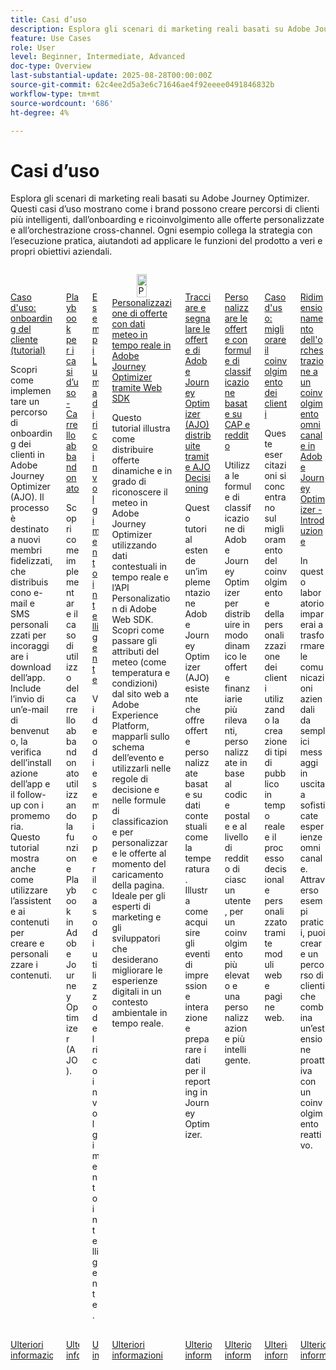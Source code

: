 ```yaml
---
title: Casi d’uso
description: Esplora gli scenari di marketing reali basati su Adobe Journey Optimizer. Questi casi d’uso mostrano come i brand possono creare percorsi di clienti più intelligenti, dall’onboarding e ricoinvolgimento alle offerte personalizzate e all’orchestrazione cross-channel. Ogni esempio collega la strategia con l’esecuzione pratica, aiutandoti ad applicare le funzioni del prodotto a veri e propri obiettivi aziendali.
feature: Use Cases
role: User
level: Beginner, Intermediate, Advanced
doc-type: Overview
last-substantial-update: 2025-08-28T00:00:00Z
source-git-commit: 62c4ee2d5a3e6c71646ae4f92eeee0491846832b
workflow-type: tm+mt
source-wordcount: '686'
ht-degree: 4%

---
```



# Casi d’uso

Esplora gli scenari di marketing reali basati su Adobe Journey Optimizer. Questi casi d’uso mostrano come i brand possono creare percorsi di clienti più intelligenti, dall’onboarding e ricoinvolgimento alle offerte personalizzate e all’orchestrazione cross-channel. Ogni esempio collega la strategia con l’esecuzione pratica, aiutandoti ad applicare le funzioni del prodotto a veri e propri obiettivi aziendali.

<!-- CARDS
* https://experienceleague.adobe.com/it/docs/journey-optimizer-learn/tutorials/use-cases/customer-onboarding
* https://experienceleague.adobe.com/it/docs/journey-optimizer-learn/tutorials/use-cases/abandoned-cart
* https://experienceleague.adobe.com/it/docs/experience-platform/rtcdp/use-cases/personalization-insights-engagement/use-cases-luma
* https://experienceleague.adobe.com/it/docs/journey-optimizer-learn/personalizing-offers-with-real-time-weather-data/introduction
* https://experienceleague.adobe.com/it/docs/journey-optimizer-learn/reporting-on-ajo-od/introduction
* https://experienceleague.adobe.com/it/docs/journey-optimizer-learn/personalizing-offers-with-ranking-formulas-based-on-user-zip-code-and-income/introduction
* https://experienceleague.adobe.com/it/docs/journey-optimizer-learn/tutorials/use-cases/enhance-customer-engagement
* https://experienceleague.adobe.com/it/docs/journey-optimizer-learn/scaling-orchestration-to-omnichannel-engagement/introduction
-->
<!-- START CARDS HTML - DO NOT MODIFY BY HAND -->
<div class="columns">
    <div class="column is-half-tablet is-half-desktop is-one-third-widescreen" aria-label="Use Case - Customer Onboarding (Tutorial)">
        <div class="card" style="height: 100%; display: flex; flex-direction: column; height: 100%;">
            <div class="card-image">
                <figure class="image x-is-16by9">
                    <a href="https://experienceleague.adobe.com/it/docs/journey-optimizer-learn/tutorials/use-cases/customer-onboarding" title="Caso d’uso: onboarding dei clienti (tutorial)" target="_blank" rel="referrer">
                        <img class="is-bordered-r-small" src="https://video.tv.adobe.com/v/3440650/?format=jpeg&nocache=1756417587791" alt="Caso d’uso: onboarding dei clienti (tutorial)"
                             style="width: 100%; aspect-ratio: 16 / 9; object-fit: cover; overflow: hidden; display: block; margin: auto;">
                    </a>
                </figure>
            </div>
            <div class="card-content is-padded-small" style="display: flex; flex-direction: column; flex-grow: 1; justify-content: space-between;">
                <div class="top-card-content">
                    <p class="headline is-size-6 has-text-weight-bold">
                        <a href="https://experienceleague.adobe.com/it/docs/journey-optimizer-learn/tutorials/use-cases/customer-onboarding" target="_blank" rel="referrer" title="Caso d’uso: onboarding dei clienti (tutorial)">Caso d'uso: onboarding del cliente (tutorial)</a>
                    </p>
                    <p class="is-size-6">Scopri come implementare un percorso di onboarding dei clienti in Adobe Journey Optimizer (AJO). ​Il processo è destinato a nuovi membri fidelizzati, che distribuiscono e-mail e SMS personalizzati per incoraggiare i download dell’app. ​Include l’invio di un’e-mail di benvenuto, la verifica dell’installazione dell’app e il follow-up con i promemoria. ​Questo tutorial mostra anche come utilizzare l’assistente ai contenuti per creare e personalizzare i contenuti.</p>
                </div>
                <a href="https://experienceleague.adobe.com/it/docs/journey-optimizer-learn/tutorials/use-cases/customer-onboarding" target="_blank" rel="referrer" class="spectrum-Button spectrum-Button--outline spectrum-Button--primary spectrum-Button--sizeM" style="align-self: flex-start; margin-top: 1rem;">
                    <span class="spectrum-Button-label has-no-wrap has-text-weight-bold">Ulteriori informazioni</span>
                </a>
            </div>
        </div>
    </div>
    <div class="column is-half-tablet is-half-desktop is-one-third-widescreen" aria-label="Use Case Playbook - Abandoned shopping cart">
        <div class="card" style="height: 100%; display: flex; flex-direction: column; height: 100%;">
            <div class="card-image">
                <figure class="image x-is-16by9">
                    <a href="https://experienceleague.adobe.com/it/docs/journey-optimizer-learn/tutorials/use-cases/abandoned-cart" title="Caso d’uso Playbook - Carrello abbandonato" target="_blank" rel="referrer">
                        <img class="is-bordered-r-small" src="https://video.tv.adobe.com/v/3443964/?format=jpeg&nocache=1756417587818" alt="Caso d’uso Playbook - Carrello abbandonato"
                             style="width: 100%; aspect-ratio: 16 / 9; object-fit: cover; overflow: hidden; display: block; margin: auto;">
                    </a>
                </figure>
            </div>
            <div class="card-content is-padded-small" style="display: flex; flex-direction: column; flex-grow: 1; justify-content: space-between;">
                <div class="top-card-content">
                    <p class="headline is-size-6 has-text-weight-bold">
                        <a href="https://experienceleague.adobe.com/it/docs/journey-optimizer-learn/tutorials/use-cases/abandoned-cart" target="_blank" rel="referrer" title="Caso d’uso Playbook - Carrello abbandonato">Playbook per i casi d’uso - Carrello abbandonato</a>
                    </p>
                    <p class="is-size-6">Scopri come implementare il caso di utilizzo del carrello abbandonato utilizzando la funzione Playbook in Adobe Journey Optimizer (AJO).</p>
                </div>
                <a href="https://experienceleague.adobe.com/it/docs/journey-optimizer-learn/tutorials/use-cases/abandoned-cart" target="_blank" rel="referrer" class="spectrum-Button spectrum-Button--outline spectrum-Button--primary spectrum-Button--sizeM" style="align-self: flex-start; margin-top: 1rem;">
                    <span class="spectrum-Button-label has-no-wrap has-text-weight-bold">Ulteriori informazioni</span>
                </a>
            </div>
        </div>
    </div>
    <div class="column is-half-tablet is-half-desktop is-one-third-widescreen" aria-label="Intelligent Re-engagement Luma examples">
        <div class="card" style="height: 100%; display: flex; flex-direction: column; height: 100%;">
            <div class="card-image">
                <figure class="image x-is-16by9">
                    <a href="https://experienceleague.adobe.com/it/docs/experience-platform/rtcdp/use-cases/personalization-insights-engagement/use-cases-luma" title="Esempi Luma di ricoinvolgimento intelligente" target="_blank" rel="referrer">
                        <img class="is-bordered-r-small" src="https://video.tv.adobe.com/v/3425184/?format=jpeg&nocache=1756417587792" alt="Esempi Luma di ricoinvolgimento intelligente"
                             style="width: 100%; aspect-ratio: 16 / 9; object-fit: cover; overflow: hidden; display: block; margin: auto;">
                    </a>
                </figure>
            </div>
            <div class="card-content is-padded-small" style="display: flex; flex-direction: column; flex-grow: 1; justify-content: space-between;">
                <div class="top-card-content">
                    <p class="headline is-size-6 has-text-weight-bold">
                        <a href="https://experienceleague.adobe.com/it/docs/experience-platform/rtcdp/use-cases/personalization-insights-engagement/use-cases-luma" target="_blank" rel="referrer" title="Esempi Luma di ricoinvolgimento intelligente">Esempi Luma di ricoinvolgimento intelligente</a>
                    </p>
                    <p class="is-size-6">Video di esempio per il caso di utilizzo del ricoinvolgimento intelligente.</p>
                </div>
                <a href="https://experienceleague.adobe.com/it/docs/experience-platform/rtcdp/use-cases/personalization-insights-engagement/use-cases-luma" target="_blank" rel="referrer" class="spectrum-Button spectrum-Button--outline spectrum-Button--primary spectrum-Button--sizeM" style="align-self: flex-start; margin-top: 1rem;">
                    <span class="spectrum-Button-label has-no-wrap has-text-weight-bold">Ulteriori informazioni</span>
                </a>
            </div>
        </div>
    </div>
    <div class="column is-half-tablet is-half-desktop is-one-third-widescreen" aria-label="Personalizing Offers with Real-Time Weather Data in Adobe Journey Optimizer using Web SDK">
        <div class="card" style="height: 100%; display: flex; flex-direction: column; height: 100%;">
            <div class="card-image">
                <figure class="image x-is-16by9">
                    <a href="https://experienceleague.adobe.com/it/docs/journey-optimizer-learn/personalizing-offers-with-real-time-weather-data/introduction" title="Personalizzazione delle offerte con i dati meteo in tempo reale in Adobe Journey Optimizer tramite Web SDK" target="_blank" rel="referrer">
                        <img class="is-bordered-r-small" src="https://experienceleague.adobe.com/it/docs/journey-optimizer-learn/personalizing-offers-with-real-time-weather-data/introduction./media_11e634b7fcda118d76753129e5511697a1e5145de.png?width=400&format=png&optimize=medium" alt="Personalizzazione delle offerte con i dati meteo in tempo reale in Adobe Journey Optimizer tramite Web SDK"
                             style="width: 100%; aspect-ratio: 16 / 9; object-fit: cover; overflow: hidden; display: block; margin: auto;">
                    </a>
                </figure>
            </div>
            <div class="card-content is-padded-small" style="display: flex; flex-direction: column; flex-grow: 1; justify-content: space-between;">
                <div class="top-card-content">
                    <p class="headline is-size-6 has-text-weight-bold">
                        <a href="https://experienceleague.adobe.com/it/docs/journey-optimizer-learn/personalizing-offers-with-real-time-weather-data/introduction" target="_blank" rel="referrer" title="Personalizzazione delle offerte con i dati meteo in tempo reale in Adobe Journey Optimizer tramite Web SDK">Personalizzazione di offerte con dati meteo in tempo reale in Adobe Journey Optimizer tramite Web SDK</a>
                    </p>
                    <p class="is-size-6">Questo tutorial illustra come distribuire offerte dinamiche e in grado di riconoscere il meteo in Adobe Journey Optimizer utilizzando dati contestuali in tempo reale e l’API Personalization di Adobe Web SDK. Scopri come passare gli attributi del meteo (come temperatura e condizioni) dal sito web a Adobe Experience Platform, mapparli sullo schema dell’evento e utilizzarli nelle regole di decisione e nelle formule di classificazione per personalizzare le offerte al momento del caricamento della pagina. Ideale per gli esperti di marketing e gli sviluppatori che desiderano migliorare le esperienze digitali in un contesto ambientale in tempo reale.</p>
                </div>
                <a href="https://experienceleague.adobe.com/it/docs/journey-optimizer-learn/personalizing-offers-with-real-time-weather-data/introduction" target="_blank" rel="referrer" class="spectrum-Button spectrum-Button--outline spectrum-Button--primary spectrum-Button--sizeM" style="align-self: flex-start; margin-top: 1rem;">
                    <span class="spectrum-Button-label has-no-wrap has-text-weight-bold">Ulteriori informazioni</span>
                </a>
            </div>
        </div>
    </div>
    <div class="column is-half-tablet is-half-desktop is-one-third-widescreen" aria-label="Track and Report Adobe Journey Optimizer (AJO) Offers delivered via AJO Decisioning">
        <div class="card" style="height: 100%; display: flex; flex-direction: column; height: 100%;">
            <div class="card-image">
                <figure class="image x-is-16by9">
                    <a href="https://experienceleague.adobe.com/it/docs/journey-optimizer-learn/reporting-on-ajo-od/introduction" title="Tracciamento e reporting delle offerte di Adobe Journey Optimizer (AJO) distribuite tramite AJO Decisioning" target="_blank" rel="referrer">
                        <img class="is-bordered-r-small" src="https://experienceleague.adobe.com/it/docs/journey-optimizer-learn/reporting-on-ajo-od/introduction./media_1fb3a58c60be3873b773f9ba694350319c4b8dc4f.png?width=400&format=png&optimize=medium" alt="Tracciamento e reporting delle offerte di Adobe Journey Optimizer (AJO) distribuite tramite AJO Decisioning"
                             style="width: 100%; aspect-ratio: 16 / 9; object-fit: cover; overflow: hidden; display: block; margin: auto;">
                    </a>
                </figure>
            </div>
            <div class="card-content is-padded-small" style="display: flex; flex-direction: column; flex-grow: 1; justify-content: space-between;">
                <div class="top-card-content">
                    <p class="headline is-size-6 has-text-weight-bold">
                        <a href="https://experienceleague.adobe.com/it/docs/journey-optimizer-learn/reporting-on-ajo-od/introduction" target="_blank" rel="referrer" title="Tracciamento e reporting delle offerte di Adobe Journey Optimizer (AJO) distribuite tramite AJO Decisioning">Tracciare e segnalare le offerte di Adobe Journey Optimizer (AJO) distribuite tramite AJO Decisioning</a>
                    </p>
                    <p class="is-size-6">Questo tutorial estende un’implementazione Adobe Journey Optimizer (AJO) esistente che offre offerte personalizzate basate su dati contestuali come la temperatura. Illustra come acquisire gli eventi di impression e interazione e preparare i dati per il reporting in Journey Optimizer.</p>
                </div>
                <a href="https://experienceleague.adobe.com/it/docs/journey-optimizer-learn/reporting-on-ajo-od/introduction" target="_blank" rel="referrer" class="spectrum-Button spectrum-Button--outline spectrum-Button--primary spectrum-Button--sizeM" style="align-self: flex-start; margin-top: 1rem;">
                    <span class="spectrum-Button-label has-no-wrap has-text-weight-bold">Ulteriori informazioni</span>
                </a>
            </div>
        </div>
    </div>
    <div class="column is-half-tablet is-half-desktop is-one-third-widescreen" aria-label="Personalize Offers with Ranking formulas Based on Zip Code and Income">
        <div class="card" style="height: 100%; display: flex; flex-direction: column; height: 100%;">
            <div class="card-image">
                <figure class="image x-is-16by9">
                    <a href="https://experienceleague.adobe.com/it/docs/journey-optimizer-learn/personalizing-offers-with-ranking-formulas-based-on-user-zip-code-and-income/introduction" title="Personalizzare le offerte con formule di classificazione basate su CAP e reddito" target="_blank" rel="referrer">
                        <img class="is-bordered-r-small" src="https://cdn.experienceleague.adobe.com/thumb/exl-cards/tutorial.png" alt="Personalizzare le offerte con formule di classificazione basate su CAP e reddito"
                             style="width: 100%; aspect-ratio: 16 / 9; object-fit: cover; overflow: hidden; display: block; margin: auto;">
                    </a>
                </figure>
            </div>
            <div class="card-content is-padded-small" style="display: flex; flex-direction: column; flex-grow: 1; justify-content: space-between;">
                <div class="top-card-content">
                    <p class="headline is-size-6 has-text-weight-bold">
                        <a href="https://experienceleague.adobe.com/it/docs/journey-optimizer-learn/personalizing-offers-with-ranking-formulas-based-on-user-zip-code-and-income/introduction" target="_blank" rel="referrer" title="Personalizzare le offerte con formule di classificazione basate su CAP e reddito">Personalizzare le offerte con formule di classificazione basate su CAP e reddito</a>
                    </p>
                    <p class="is-size-6">Utilizza le formule di classificazione di Adobe Journey Optimizer per distribuire in modo dinamico le offerte finanziarie più rilevanti, personalizzate in base al codice postale e al livello di reddito di ciascun utente, per un coinvolgimento più elevato e una personalizzazione più intelligente.</p>
                </div>
                <a href="https://experienceleague.adobe.com/it/docs/journey-optimizer-learn/personalizing-offers-with-ranking-formulas-based-on-user-zip-code-and-income/introduction" target="_blank" rel="referrer" class="spectrum-Button spectrum-Button--outline spectrum-Button--primary spectrum-Button--sizeM" style="align-self: flex-start; margin-top: 1rem;">
                    <span class="spectrum-Button-label has-no-wrap has-text-weight-bold">Ulteriori informazioni</span>
                </a>
            </div>
        </div>
    </div>
    <div class="column is-half-tablet is-half-desktop is-one-third-widescreen" aria-label="Use Case - Enhance customer engagement">
        <div class="card" style="height: 100%; display: flex; flex-direction: column; height: 100%;">
            <div class="card-image">
                <figure class="image x-is-16by9">
                    <a href="https://experienceleague.adobe.com/it/docs/journey-optimizer-learn/tutorials/use-cases/enhance-customer-engagement" title="Caso d’uso: migliorare il coinvolgimento dei clienti" target="_blank" rel="referrer">
                        <img class="is-bordered-r-small" src="https://cdn.experienceleague.adobe.com/thumb/exl-cards/tutorial.png" alt="Caso d’uso: migliorare il coinvolgimento dei clienti"
                             style="width: 100%; aspect-ratio: 16 / 9; object-fit: cover; overflow: hidden; display: block; margin: auto;">
                    </a>
                </figure>
            </div>
            <div class="card-content is-padded-small" style="display: flex; flex-direction: column; flex-grow: 1; justify-content: space-between;">
                <div class="top-card-content">
                    <p class="headline is-size-6 has-text-weight-bold">
                        <a href="https://experienceleague.adobe.com/it/docs/journey-optimizer-learn/tutorials/use-cases/enhance-customer-engagement" target="_blank" rel="referrer" title="Caso d’uso: migliorare il coinvolgimento dei clienti">Caso d'uso: migliorare il coinvolgimento dei clienti</a>
                    </p>
                    <p class="is-size-6">Queste esercitazioni si concentrano sul miglioramento del coinvolgimento e della personalizzazione dei clienti utilizzando la creazione di tipi di pubblico in tempo reale e il processo decisionale personalizzato tramite moduli web e pagine web.</p>
                </div>
                <a href="https://experienceleague.adobe.com/it/docs/journey-optimizer-learn/tutorials/use-cases/enhance-customer-engagement" target="_blank" rel="referrer" class="spectrum-Button spectrum-Button--outline spectrum-Button--primary spectrum-Button--sizeM" style="align-self: flex-start; margin-top: 1rem;">
                    <span class="spectrum-Button-label has-no-wrap has-text-weight-bold">Ulteriori informazioni</span>
                </a>
            </div>
        </div>
    </div>
    <div class="column is-half-tablet is-half-desktop is-one-third-widescreen" aria-label="Scaling orchestration to omnichannel engagement in Adobe Journey Optimizer - Introduction">
        <div class="card" style="height: 100%; display: flex; flex-direction: column; height: 100%;">
            <div class="card-image">
                <figure class="image x-is-16by9">
                    <a href="https://experienceleague.adobe.com/it/docs/journey-optimizer-learn/scaling-orchestration-to-omnichannel-engagement/introduction" title="Orchestrazione scalabile per un coinvolgimento omnicanale in Adobe Journey Optimizer - Introduzione" target="_blank" rel="referrer">
                        <img class="is-bordered-r-small" src="https://video.tv.adobe.com/v/3457828/?format=jpeg&nocache=1756417587802" alt="Orchestrazione scalabile per un coinvolgimento omnicanale in Adobe Journey Optimizer - Introduzione"
                             style="width: 100%; aspect-ratio: 16 / 9; object-fit: cover; overflow: hidden; display: block; margin: auto;">
                    </a>
                </figure>
            </div>
            <div class="card-content is-padded-small" style="display: flex; flex-direction: column; flex-grow: 1; justify-content: space-between;">
                <div class="top-card-content">
                    <p class="headline is-size-6 has-text-weight-bold">
                        <a href="https://experienceleague.adobe.com/it/docs/journey-optimizer-learn/scaling-orchestration-to-omnichannel-engagement/introduction" target="_blank" rel="referrer" title="Orchestrazione scalabile per un coinvolgimento omnicanale in Adobe Journey Optimizer - Introduzione">Ridimensionamento dell'orchestrazione a un coinvolgimento omnicanale in Adobe Journey Optimizer - Introduzione</a>
                    </p>
                    <p class="is-size-6">In questo laboratorio imparerai a trasformare le comunicazioni aziendali da semplici messaggi in uscita a sofisticate esperienze omnicanale. Attraverso esempi pratici, puoi creare un percorso di clienti che combina un’estensione proattiva con un coinvolgimento reattivo.</p>
                </div>
                <a href="https://experienceleague.adobe.com/it/docs/journey-optimizer-learn/scaling-orchestration-to-omnichannel-engagement/introduction" target="_blank" rel="referrer" class="spectrum-Button spectrum-Button--outline spectrum-Button--primary spectrum-Button--sizeM" style="align-self: flex-start; margin-top: 1rem;">
                    <span class="spectrum-Button-label has-no-wrap has-text-weight-bold">Ulteriori informazioni</span>
                </a>
            </div>
        </div>
    </div>
</div>
<!-- END CARDS HTML - DO NOT MODIFY BY HAND -->
